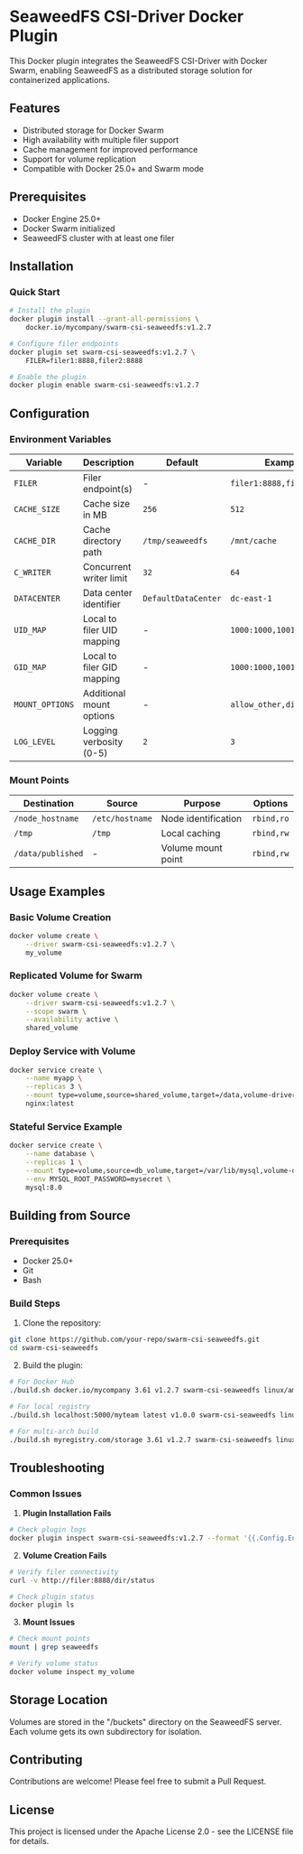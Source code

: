 # SeaweedFS CSI-Driver Docker Plugin

This Docker plugin integrates the SeaweedFS CSI-Driver with Docker Swarm, enabling SeaweedFS as a distributed storage solution for containerized applications.

## Features

- Distributed storage for Docker Swarm
- High availability with multiple filer support
- Cache management for improved performance
- Support for volume replication
- Compatible with Docker 25.0+ and Swarm mode

## Prerequisites

- Docker Engine 25.0+
- Docker Swarm initialized
- SeaweedFS cluster with at least one filer

## Installation

### Quick Start

```bash
# Install the plugin
docker plugin install --grant-all-permissions \
    docker.io/mycompany/swarm-csi-seaweedfs:v1.2.7

# Configure filer endpoints
docker plugin set swarm-csi-seaweedfs:v1.2.7 \
    FILER=filer1:8888,filer2:8888

# Enable the plugin
docker plugin enable swarm-csi-seaweedfs:v1.2.7
```

## Configuration

### Environment Variables

| Variable              | Description                                         | Default           | Example                    |
|----------------------|-----------------------------------------------------|-------------------|----------------------------|
| `FILER`              | Filer endpoint(s)                                   | -                 | `filer1:8888,filer2:8888`  |
| `CACHE_SIZE`         | Cache size in MB                                    | `256`             | `512`                      |
| `CACHE_DIR`          | Cache directory path                                | `/tmp/seaweedfs`  | `/mnt/cache`               |
| `C_WRITER`           | Concurrent writer limit                             | `32`              | `64`                       |
| `DATACENTER`         | Data center identifier                              | `DefaultDataCenter`| `dc-east-1`                |
| `UID_MAP`            | Local to filer UID mapping                          | -                 | `1000:1000,1001:1001`      |
| `GID_MAP`            | Local to filer GID mapping                          | -                 | `1000:1000,1001:1001`      |
| `MOUNT_OPTIONS`      | Additional mount options                            | -                 | `allow_other,direct_io`    |
| `LOG_LEVEL`          | Logging verbosity (0-5)                            | `2`               | `3`                        |

### Mount Points

| Destination      | Source           | Purpose                        | Options          |
|-----------------|------------------|--------------------------------|------------------|
| `/node_hostname`| `/etc/hostname`  | Node identification            | `rbind,ro`       |
| `/tmp`          | `/tmp`           | Local caching                  | `rbind,rw`       |
| `/data/published`| -               | Volume mount point             | `rbind,rw`       |

## Usage Examples

### Basic Volume Creation

```bash
docker volume create \
    --driver swarm-csi-seaweedfs:v1.2.7 \
    my_volume
```

### Replicated Volume for Swarm

```bash
docker volume create \
    --driver swarm-csi-seaweedfs:v1.2.7 \
    --scope swarm \
    --availability active \
    shared_volume
```

### Deploy Service with Volume

```bash
docker service create \
    --name myapp \
    --replicas 3 \
    --mount type=volume,source=shared_volume,target=/data,volume-driver=swarm-csi-seaweedfs:v1.2.7 \
    nginx:latest
```

### Stateful Service Example

```bash
docker service create \
    --name database \
    --replicas 1 \
    --mount type=volume,source=db_volume,target=/var/lib/mysql,volume-driver=swarm-csi-seaweedfs:v1.2.7 \
    --env MYSQL_ROOT_PASSWORD=mysecret \
    mysql:8.0
```

## Building from Source

### Prerequisites

- Docker 25.0+
- Git
- Bash

### Build Steps

1. Clone the repository:
```bash
git clone https://github.com/your-repo/swarm-csi-seaweedfs.git
cd swarm-csi-seaweedfs
```

2. Build the plugin:
```bash
# For Docker Hub
./build.sh docker.io/mycompany 3.61 v1.2.7 swarm-csi-seaweedfs linux/amd64

# For local registry
./build.sh localhost:5000/myteam latest v1.0.0 swarm-csi-seaweedfs linux/amd64

# For multi-arch build
./build.sh myregistry.com/storage 3.61 v1.2.7 swarm-csi-seaweedfs linux/arm64
```

## Troubleshooting

### Common Issues

1. **Plugin Installation Fails**
```bash
# Check plugin logs
docker plugin inspect swarm-csi-seaweedfs:v1.2.7 --format '{{.Config.Entrypoint}}'
```

2. **Volume Creation Fails**
```bash
# Verify filer connectivity
curl -v http://filer:8888/dir/status

# Check plugin status
docker plugin ls
```

3. **Mount Issues**
```bash
# Check mount points
mount | grep seaweedfs

# Verify volume status
docker volume inspect my_volume
```

## Storage Location

Volumes are stored in the "/buckets" directory on the SeaweedFS server. Each volume gets its own subdirectory for isolation.

## Contributing

Contributions are welcome! Please feel free to submit a Pull Request.

## License

This project is licensed under the Apache License 2.0 - see the LICENSE file for details.
